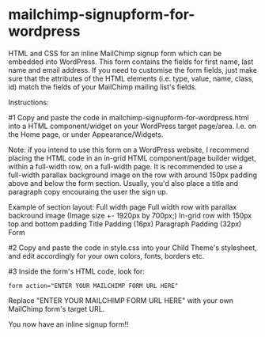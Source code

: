 # mailchimp-signupform-for-wordpress
HTML and CSS for an inline MailChimp signup form which can be embedded into WordPress. This form contains the fields for first name, last name and email address. If you need to customise the form fields, just make sure that the attributes of the HTML elements (i.e. type, value, name, class, id) match the fields of your MailChimp mailing list's fields.

Instructions:

#1 Copy and paste the code in mailchimp-signupform-for-wordpress.html into a HTML component/widget on your WordPress target page/area. I.e. on the Home page, or under Appearance/Widgets. 

Note: if you intend to use this form on a WordPress website, I recommend placing the HTML code in an in-grid HTML component/page builder widget, within a full-width row, on a full-width page. It is recommended to use a full-width parallax background image on the row with around 150px padding above and below the form section. Usually, you'd also place a title and paragraph copy encouraing the user the sign up.

Example of section layout:
    Full width page 
        Full width row with parallax backround image (Image size +- 1920px by 700px;)
            In-grid row with 150px top and bottom padding
                Title
                Padding (16px)
                Paragraph
                Padding (32px)
                Form

#2 Copy and paste the code in style.css into your Child Theme's stylesheet, and edit accordingly for your own colors, fonts, borders etc.

#3 Inside the form's HTML code, look for: 

    form action="ENTER YOUR MAILCHIMP FORM URL HERE" 
    
Replace "ENTER YOUR MAILCHIMP FORM URL HERE" with your own MailChimp form's target URL.

You now have an inline signup form!!
